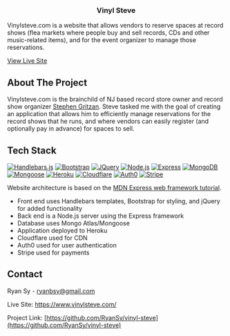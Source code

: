   <h3 align="center">Vinyl Steve</h3>

  <p>
    Vinylsteve.com is a website that allows vendors to reserve spaces at record shows (flea markets where people buy and sell records, CDs and other music-related items), and for the event organizer to manage those reservations.
  </p>

  <p>
    <a href="https://www.vinylsteve.com/">View Live Site</a>
  </p>
</div>
  


## About The Project
Vinylsteve.com is the brainchild of NJ based record store owner and record show organizer [Stephen Gritzan](https://www.linkedin.com/in/stephen-gritzan-6a5281a5/). Steve tasked me with the goal of creating an application that allows him to efficiently manage reservations for the record shows that he runs, and where vendors can easily register (and optionally pay in advance) for spaces to sell.


## Tech Stack

[![Handlebars.js][Handlebars.js]][Handlebars-url]
[![Bootstrap][Bootstrap]][Bootstrap-url]
[![JQuery][JQuery]][JQuery-url]
[![Node.js][Node.js]][Node.js-url]
[![Express][Express]][Express-url]
[![MongoDB][MongoDB]][MongoDB-url]
[![Mongoose][Mongoose]][Mongoose-url]
[![Heroku][Heroku]][Heroku-url]
[![Cloudflare][Cloudflare]][Cloudflare-url]
[![Auth0][Auth0]][Auth0-url]
[![Stripe][Stripe]][Stripe-url]

Website architecture is based on the [MDN Express web framework tutorial][MDN-url].

* Front end uses Handlebars templates, Bootstrap for styling, and jQuery for added functionality
* Back end is a Node.js server using the Express framework
* Database uses Mongo Atlas/Mongoose
* Application deployed to Heroku
* Cloudflare used for CDN
* Auth0 used for user authentication
* Stripe used for payments

## Contact

Ryan Sy - ryanbsy@gmail.com

Live Site: https://www.vinylsteve.com/

Project Link: [https://github.com/RyanSy/vinyl-steve](https://github.com/RyanSy/vinyl-steve)



<!-- MARKDOWN LINKS & IMAGES -->
[Handlebars.js]: https://img.shields.io/badge/Handlebars.js-000?logo=handlebarsdotjs&logoColor=fff&style=for-the-badge
[Handlebars-url]: https://handlebarsjs.com/
[Bootstrap]: https://img.shields.io/badge/Bootstrap-563D7C?style=for-the-badge&logo=bootstrap&logoColor=white
[Bootstrap-url]: https://getbootstrap.com
[JQuery]: https://img.shields.io/badge/jQuery-0769AD?style=for-the-badge&logo=jquery&logoColor=white
[JQuery-url]: https://jquery.com
[Node.js]: https://img.shields.io/badge/Node.js-5FA04E?logo=nodedotjs&logoColor=fff&style=for-the-badge
[Node.js-url]: https://nodejs.org/en
[Express]: https://img.shields.io/badge/Express-000?logo=express&logoColor=fff&style=for-the-badge
[Express-url]: https://expressjs.com/
[MongoDB]: https://img.shields.io/badge/MongoDB-47A248?logo=mongodb&logoColor=fff&style=for-the-badge
[MongoDB-url]:https://www.mongodb.com/
[Mongoose]: https://img.shields.io/badge/Mongoose-800?logo=mongoose&logoColor=fff&style=for-the-badge
[Mongoose-url]: https://mongoosejs.com/
[Heroku]: https://img.shields.io/badge/Heroku-430098?logo=heroku&logoColor=fff&style=for-the-badge
[Heroku-url]: https://www.heroku.com/
[Cloudflare]: https://img.shields.io/badge/Cloudflare-F38020?logo=cloudflare&logoColor=fff&style=for-the-badge
[Cloudflare-url]: https://www.cloudflare.com/
[Auth0]: https://img.shields.io/badge/Auth0-EB5424?logo=auth0&logoColor=fff&style=for-the-badge
[Auth0-url]: https://auth0.com/
[Stripe]: https://img.shields.io/badge/Stripe-635BFF?logo=stripe&logoColor=fff&style=for-the-badge
[Stripe-url]: https://stripe.com/
[MDN-url]: https://developer.mozilla.org/en-US/docs/Learn_web_development/Extensions/Server-side/Express_Nodejs/Tutorial_local_library_website
